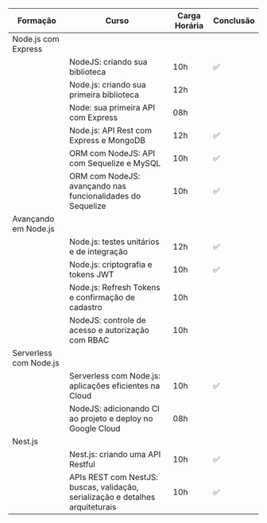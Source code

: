 |      Formação          |                                     Curso                                      | Carga Horária | Conclusão |
| ---------------------- | ------------------------------------------------------------------------------ | ------------- | --------- |
| Node.js com Express    |                                                                                |               |           |
|                        | NodeJS: criando sua biblioteca                                                 | 10h           | ✅        |
|                        | Node.js: criando sua primeira biblioteca                                       | 12h           |           |
|                        | Node: sua primeira API com Express                                             | 08h           |           |
|                        | Node.js: API Rest com Express e MongoDB                                        | 12h           | ✅        |
|                        | ORM com NodeJS: API com Sequelize e MySQL                                      | 10h           | ✅        |
|                        | ORM com NodeJS: avançando nas funcionalidades do Sequelize                     | 10h           | ✅        |
| Avançando em Node.js   |                                                                                |               |           |
|                        | Node.js: testes unitários e de integração                                      | 12h           | ✅        |
|                        | Node.js: criptografia e tokens JWT                                             | 10h           | ✅        |
|                        | Node.js: Refresh Tokens e confirmação de cadastro                              | 10h           |           |
|                        | NodeJS: controle de acesso e autorização com RBAC                              | 10h           |           |
| Serverless com Node.js |                                                                                |               |           |
|                        | Serverless com Node.js: aplicações eficientes na Cloud                         | 10h           | ✅        |
|                        | NodeJS: adicionando CI ao projeto e deploy no Google Cloud                     | 08h           |           |
| Nest.js                |                                                                                |               |           |
|                        | Nest.js: criando uma API Restful                                               | 10h           | ✅        |
|                        | APIs REST com NestJS: buscas, validação, serialização e detalhes arquiteturais | 10h           | ✅        |